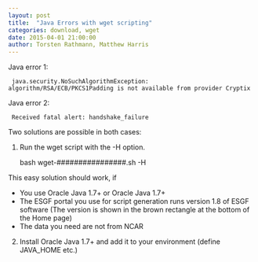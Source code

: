 ```yaml
---
layout: post
title:  "Java Errors with wget scripting"
categories: download, wget
date: 2015-04-01 21:00:00
author: Torsten Rathmann, Matthew Harris
---
```


Java error 1:

     java.security.NoSuchAlgorithmException: algorithm/RSA/ECB/PKCS1Padding is not available from provider Cryptix

Java error 2:

     Received fatal alert: handshake_failure

Two solutions are possible in both cases:

1. Run the wget script with the -H option.

     bash wget-################.sh -H

This easy solution should work, if
* You use Oracle Java 1.7+ or Oracle Java 1.7+
* The ESGF portal you use for script generation runs version 1.8 of ESGF software (The version is shown in the brown rectangle at the bottom of the Home page)
* The data you need are not from NCAR

2. Install Oracle Java 1.7+ and add it to your environment (define JAVA_HOME etc.)

